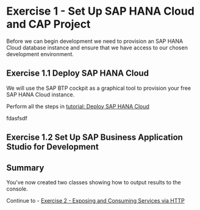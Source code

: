# Exercise 1 - Set Up SAP HANA Cloud and CAP Project

Before we can begin development we need to provision an SAP HANA Cloud database instance and ensure that we have access to our chosen development environment. 

## Exercise 1.1 Deploy SAP HANA Cloud

We will use the SAP BTP cockpit as a graphical tool to provision your free SAP HANA Cloud instance.

Perform all the steps in [tutorial: Deploy SAP HANA Cloud](https://developers.sap.com/tutorials/hana-cloud-deploying.html)

fdasfsdf

## Exercise 1.2 Set Up SAP Business Application Studio for Development

## Summary

You've now created two classes showing how to output results to the console.

Continue to - [Exercise 2 - Exposing and Consuming Services via HTTP](../ex2/README.md)